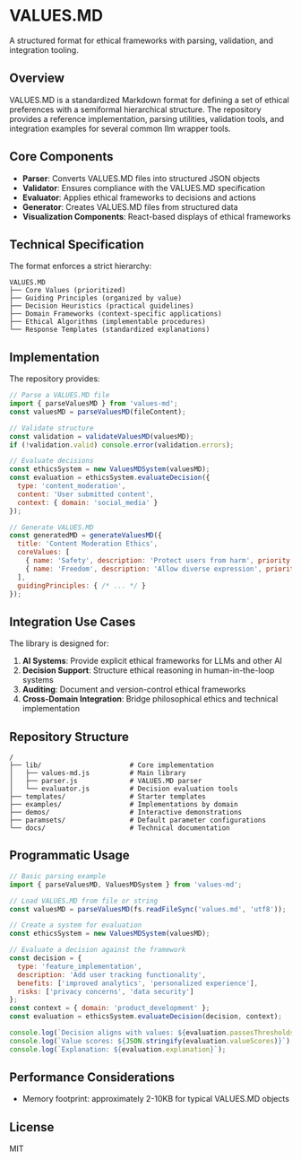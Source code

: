 # VALUES.MD

A structured format for ethical frameworks with parsing, validation, and integration tooling.

## Overview

VALUES.MD is a standardized Markdown format for defining a set of ethical preferences with a semiformal hierarchical structure. The repository provides a reference implementation, parsing utilities, validation tools, and integration examples for several common llm wrapper tools.

## Core Components

- **Parser**: Converts VALUES.MD files into structured JSON objects
- **Validator**: Ensures compliance with the VALUES.MD specification
- **Evaluator**: Applies ethical frameworks to decisions and actions
- **Generator**: Creates VALUES.MD files from structured data
- **Visualization Components**: React-based displays of ethical frameworks

## Technical Specification

The format enforces a strict hierarchy:

```
VALUES.MD
├── Core Values (prioritized)
├── Guiding Principles (organized by value)
├── Decision Heuristics (practical guidelines)
├── Domain Frameworks (context-specific applications)
├── Ethical Algorithms (implementable procedures)
└── Response Templates (standardized explanations)
```

## Implementation

The repository provides:

```javascript
// Parse a VALUES.MD file
import { parseValuesMD } from 'values-md';
const valuesMD = parseValuesMD(fileContent);

// Validate structure
const validation = validateValuesMD(valuesMD);
if (!validation.valid) console.error(validation.errors);

// Evaluate decisions
const ethicsSystem = new ValuesMDSystem(valuesMD);
const evaluation = ethicsSystem.evaluateDecision({
  type: 'content_moderation',
  content: 'User submitted content',
  context: { domain: 'social_media' }
});

// Generate VALUES.MD
const generatedMD = generateValuesMD({
  title: 'Content Moderation Ethics',
  coreValues: [
    { name: 'Safety', description: 'Protect users from harm', priority: 1 },
    { name: 'Freedom', description: 'Allow diverse expression', priority: 2 }
  ],
  guidingPrinciples: { /* ... */ }
});
```

## Integration Use Cases

The library is designed for:

1. **AI Systems**: Provide explicit ethical frameworks for LLMs and other AI
2. **Decision Support**: Structure ethical reasoning in human-in-the-loop systems
3. **Auditing**: Document and version-control ethical frameworks
4. **Cross-Domain Integration**: Bridge philosophical ethics and technical implementation

## Repository Structure

```
/
├── lib/                      # Core implementation
│   ├── values-md.js          # Main library
│   ├── parser.js             # VALUES.MD parser
│   └── evaluator.js          # Decision evaluation tools
├── templates/                # Starter templates
├── examples/                 # Implementations by domain
├── demos/                    # Interactive demonstrations
├── paramsets/                # Default parameter configurations
└── docs/                     # Technical documentation
```

## Programmatic Usage

```javascript
// Basic parsing example
import { parseValuesMD, ValuesMDSystem } from 'values-md';

// Load VALUES.MD from file or string
const valuesMD = parseValuesMD(fs.readFileSync('values.md', 'utf8'));

// Create a system for evaluation
const ethicsSystem = new ValuesMDSystem(valuesMD);

// Evaluate a decision against the framework
const decision = {
  type: 'feature_implementation',
  description: 'Add user tracking functionality',
  benefits: ['improved analytics', 'personalized experience'],
  risks: ['privacy concerns', 'data security']
};
const context = { domain: 'product_development' };
const evaluation = ethicsSystem.evaluateDecision(decision, context);

console.log(`Decision aligns with values: ${evaluation.passesThresholds}`);
console.log(`Value scores: ${JSON.stringify(evaluation.valueScores)}`);
console.log(`Explanation: ${evaluation.explanation}`);
```

## Performance Considerations

- Memory footprint: approximately 2-10KB for typical VALUES.MD objects

## License

MIT
